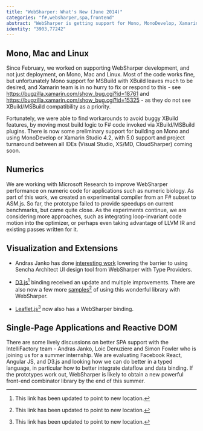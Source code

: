 ```yaml
---
title: "WebSharper: What's New (June 2014)"
categories: "f#,websharper,spa,frontend"
abstract: "WebSharper is getting support for Mono, MonoDevelop, Xamarin Studio, CloudSharper on Linux and Mac OS X, improved bindings to D3.js and Leaflet.js. On performance side, we are experimenting with ASM.js for numeric code. For this summer, there are plans for better single-page application support and a functional version of data binding, to incorporate and improve on ideas in Angular JS and Facebook React."
identity: "3903,77242"
---
```

## Mono, Mac and Linux

Since February, we worked on supporting WebSharper development, and not just deployment, on Mono, Mac and Linux. Most of the code works fine, but unfortunately Mono support for MSBuild with XBuild leaves much to be desired, and Xamarin team is in no hurry to fix or respond to this - see https://bugzilla.xamarin.com/show_bug.cgi?id=18761 and https://bugzilla.xamarin.com/show_bug.cgi?id=15325 - as they do not see XBuild/MSBuild compatibility as a priority.

Fortunately, we were able to find workarounds to avoid buggy XBuild features, by moving most build logic to F# code invoked via XBuild/MSBuild plugins. There is now some preliminary support for building on Mono and using MonoDevelop or Xamarin Studio 4.2, with 5.0 support and project turnaround between all IDEs (Visual Studio, XS/MD, CloudSharper) coming soon.

## Numerics

We are working with Microsoft Research to improve WebSharper performance on numeric code for applications such as numeric biology. As part of this work, we created an experimental compiler from an F# subset to ASM.js. So far, the prototype failed to provide speedups on current benchmarks, but came quite close. As the experiments continue, we are considering more approaches, such as integrating loop-invariant code motion into the optimizer, or perhaps even taking advantage of LLVM IR and existing passes written for it. 

## Visualization and Extensions

 * Andras Janko has done [interesting work](http://fpish.net/blog/JankoA/id/3866/2014520-sencha-architect-type-provider-for-websharper-update) lowering the barrier to using Sencha Architect UI design tool from WebSharper with Type Providers.

 * [D3.js](https://github.com/dotnet-websharper/d3)[^1] binding received an update and multiple improvements. There are also now a few more [samples](https://websharper-samples.github.io/D3/)[^2] of using this wonderful library with WebSharper.

 * [Leaflet.js](https://github.com/dotnet-websharper/leaflet)[^3] now also has a WebSharper binding.


## Single-Page Applications and Reactive DOM

There are some lively discussions on better SPA support with the IntelliFactory team - Andras Janko, Loic Denuziere and Simon Fowler who is joining us for a summer internship. We are evaluating Facebook React, Angular JS, and D3.js and looking how we can do better in a typed language, in particular how to better integrate dataflow and data binding. If the prototypes work out, WebSharper is likely to obtain a new powerful front-end combinator library by the end of this summer.


[^1]: This link has been updated to point to new location.

[^2]: This link has been updated to point to new location.

[^3]: This link has been updated to point to new location.
